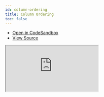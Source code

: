 ```yaml
---
id: column-ordering
title: Column Ordering
toc: false
---
```


- [Open in CodeSandbox](https://codesandbox.io/s/github/tannerlinsley/react-table/tree/master/examples/column-ordering)
- [View Source](https://github.com/tannerlinsley/react-table/tree/master/examples/column-ordering)

<iframe
  src="https://codesandbox.io/embed/github/tannerlinsley/react-table/tree/master/examples/column-ordering?autoresize=1&fontsize=14&theme=dark"
  title="tannerlinsley/react-table: column-ordering"
  sandbox="allow-forms allow-modals allow-popups allow-presentation allow-same-origin allow-scripts"
  style={{
    width: '100%',
    height: '80vh',
    border: '0',
    borderRadius: 8,
    overflow: 'hidden',
    position: 'static',
    zIndex: 0,
  }}
></iframe>
